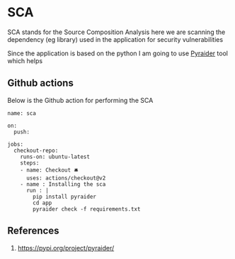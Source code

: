 # SCA

SCA stands for the Source Composition Analysis here we are scanning the dependency (eg library) used in the application for security vulnerabilities

Since the application is based on the python I am going to use [Pyraider](https://pypi.org/project/pyraider/) tool which helps  

## Github actions 
Below is the Github action for performing the SCA

```
name: sca

on:
  push:

jobs:
  checkout-repo:
    runs-on: ubuntu-latest
    steps:
    - name: Checkout 🛎️
      uses: actions/checkout@v2
    - name : Installing the sca
      run : |
        pip install pyraider
        cd app
        pyraider check -f requirements.txt
```

## References

1. https://pypi.org/project/pyraider/
